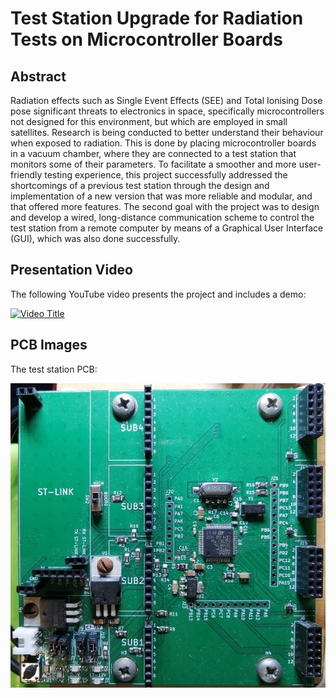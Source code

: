 # Test Station Upgrade for Radiation Tests on Microcontroller Boards

## Abstract

Radiation effects such as Single Event Effects (SEE) and Total Ionising Dose pose significant threats to electronics in space, specifically microcontrollers not designed for this environment, but which are employed in small satellites. Research is being conducted to better understand their behaviour when exposed to radiation. This is done by placing microcontroller boards in a vacuum chamber, where they are connected to a test station that monitors some of their parameters. To facilitate a smoother and more user-friendly testing experience, this project successfully addressed the shortcomings of a previous test station through the design and implementation of a new version that was more reliable and modular, and that offered more features. The second goal with the project was to design and develop a wired, long-distance communication scheme to control the test station from a remote computer by means of a Graphical User Interface (GUI), which was also done successfully. 

## Presentation Video

The following YouTube video presents the project and includes a demo:

[![Video Title](https://img.youtube.com/vi/Subu9XpRyAE/0.jpg)](https://www.youtube.com/watch?v=Subu9XpRyAE)

## PCB Images

The test station PCB:

![](images/pcb_top.png)
